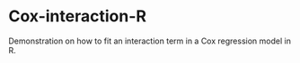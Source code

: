 # Cox-interaction-R
Demonstration on how to fit an interaction term in a Cox regression model in R. 
